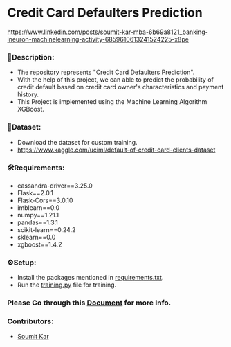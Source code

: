 
# Credit Card Defaulters Prediction


https://www.linkedin.com/posts/soumit-kar-mba-6b69a8121_banking-ineuron-machinelearning-activity-6859610613241524225-x8pe

### 🔗Description:
- The repository represents "Credit Card Defaulters Prediction".
- With the help of this project, we can able to predict the probability of credit default based on credit card owner's characteristics and payment history.
- This Project is implemented using the Machine Learning Algorithm XGBoost.


### 📖Dataset:
- Download the dataset for custom training.
- https://www.kaggle.com/uciml/default-of-credit-card-clients-dataset

### 🛠Requirements:
- cassandra-driver==3.25.0
- Flask==2.0.1
- Flask-Cors==3.0.10
- imblearn==0.0
- numpy==1.21.1
- pandas==1.3.1
- scikit-learn==0.24.2
- sklearn==0.0
- xgboost==1.4.2



### ⚙Setup:
- Install the packages mentioned in [requirements.txt](https://github.com/Sou-786/Credit_Card-Default-Prediction/blob/master/requirements.txt).
- Run the [training.py](https://github.com/Sou-786/Credit_Card-Default-Prediction/blob/master/training.py) file for training.

### Please Go through this [Document](https://docs.google.com/document/d/1a3mXTnD0GeHoIip2tcRwT_JbuwVGyyPA/edit?usp=sharing&ouid=103145105109287898741&rtpof=true&sd=true) for more Info.

### Contributors:
- [Soumit Kar](https://www.linkedin.com/in/soumit-kar-mba-6b69a8121/)
